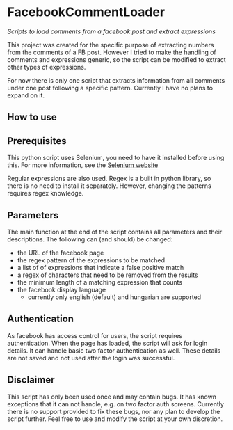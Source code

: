 # FacebookCommentLoader
*Scripts to load comments from a facebook post and extract expressions*

This project was created for the specific purpose of extracting numbers from the comments of a FB post. However I tried to make the handling of comments and expressions generic, so the script can be modified to extract other types of expressions.

For now there is only one script that extracts information from all comments under one post following a specific pattern. Currently I have no plans to expand on it.

## How to use
Prerequisites
-------------
This python script uses Selenium, you need to have it installed before using this. For more information, see the [Selenium website](https://pypi.org/project/selenium/)

Regular expressions are also used. Regex is a built in python library, so there is no need to install it separately. However, changing the patterns requires regex knowledge. 

Parameters
----------
The main function at the end of the script contains all parameters and their descriptions.
The following can (and should) be changed:
- the URL of the facebook page
- the regex pattern of the expressions to be matched
- a list of of expressions that indicate a false positive match
- a regex of characters that need to be removed from the results
- the minimum length of a matching expression that counts
- the facebook display language
  - currently only english (default) and hungarian are supported

Authentication
--------------
As facebook has access control for users, the script requires authentication. When the page has loaded, the script will ask for login details. It can handle basic two factor authentication as well. These details are not saved and not used after the login was successful.

Disclaimer
----------
This script has only been used once and may contain bugs. It has known exceptions that it can not handle, e.g. on two factor auth screens.
Currently there is no support provided to fix these bugs, nor any plan to develop the script further. Feel free to use and modify the script at your own discretion.
